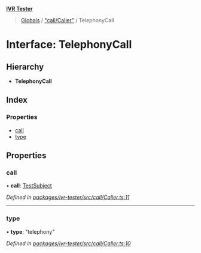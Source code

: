 **[IVR Tester](../README.md)**

> [Globals](../README.md) / ["call/Caller"](../modules/_call_caller_.md) / TelephonyCall

# Interface: TelephonyCall

## Hierarchy

* **TelephonyCall**

## Index

### Properties

* [call](_call_caller_.telephonycall.md#call)
* [type](_call_caller_.telephonycall.md#type)

## Properties

### call

•  **call**: [TestSubject](_testrunner_.testsubject.md)

*Defined in [packages/ivr-tester/src/call/Caller.ts:11](https://github.com/SketchingDev/ivr-tester/blob/e17074e/packages/ivr-tester/src/call/Caller.ts#L11)*

___

### type

•  **type**: \"telephony\"

*Defined in [packages/ivr-tester/src/call/Caller.ts:10](https://github.com/SketchingDev/ivr-tester/blob/e17074e/packages/ivr-tester/src/call/Caller.ts#L10)*
